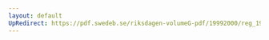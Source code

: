 ```yaml
---
layout: default
UpRedirect: https://pdf.swedeb.se/riksdagen-volumeG-pdf/19992000/reg_19992000/reg_19992000_0086.pdf
---
```

